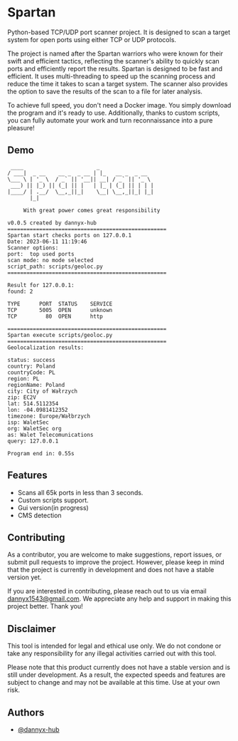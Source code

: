 
# Spartan

Python-based TCP/UDP port scanner project. It is designed to scan a target system for open ports using either TCP or UDP protocols. 

The project is named after the Spartan warriors who were known for their swift and efficient tactics, reflecting the scanner's ability to quickly scan ports and efficiently report the results.
Spartan is designed to be fast and efficient. It uses multi-threading to speed up the scanning process and reduce the time it takes to scan a target system. The scanner also provides the option to save the results of the scan to a file for later analysis.

To achieve full speed, you don't need a Docker image. You simply download the program and it's ready to use.
Additionally, thanks to custom scripts, you can fully automate your work and turn reconnaissance into a pure pleasure!

## Demo




```    $ python spartan.py --host 81.143.78.93 --port d --script scripts/geoloc.py 
 ____                       _                 
/ ___|  _ __    __ _  _ __ | |_   __ _  _ __  
\___ \ | '_ \  / _` || '__|| __| / _` || '_ \ 
 ___) || |_) || (_| || |   | |_ | (_| || | | |
|____/ | .__/  \__,_||_|    \__| \__,_||_| |_|
       |_|                                    

     With great power comes great responsibility 

v0.0.5 created by dannyx-hub
==================================================
Spartan start checks ports on 127.0.0.1
Date: 2023-06-11 11:19:46 
Scanner options: 
port:  top used ports
scan mode: no mode selected
script_path: scripts/geoloc.py
==================================================

Result for 127.0.0.1:
found: 2

TYPE      PORT  STATUS    SERVICE
TCP       5005  OPEN      unknown
TCP         80  OPEN      http

==================================================
Spartan execute scripts/geoloc.py
==================================================
Geolocalization results:

status: success
country: Poland
countryCode: PL
region: PL
regionName: Poland
city: City of Wałrzych
zip: EC2V
lat: 514.5112354
lon: -04.0981412352
timezone: Europe/Wałbrzych
isp: WaletSec 
org: WaletSec org
as: Walet Telecomunications
query: 127.0.0.1

Program end in: 0.55s
```

## Features

- Scans all 65k ports in less than 3 seconds.
- Custom scripts support.
- Gui version(in progress)
- CMS detection


## Contributing

As a contributor, you are welcome to make suggestions, report issues, or submit pull requests to improve the project. However, please keep in mind that the project is currently in development and does not have a stable version yet.

If you are interested in contributing, please reach out to us via email dannyx1543@gmail.com. We appreciate any help and support in making this project better. Thank you!


## Disclaimer

This tool is intended for legal and ethical use only. We do not condone or take any responsibility for any illegal activities carried out with this tool.

Please note that this product currently does not have a stable version and is still under development. As a result, the expected speeds and features are subject to change and may not be available at this time. Use at your own risk.

## Authors

- [@dannyx-hub](https://www.github.com/dannyx-hub)

